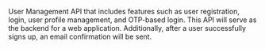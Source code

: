 User Management API that includes features such as user registration, login, user profile management, and OTP-based login. This API will serve as the backend for a web application. Additionally, after a user successfully signs up, an email confirmation will be sent.
